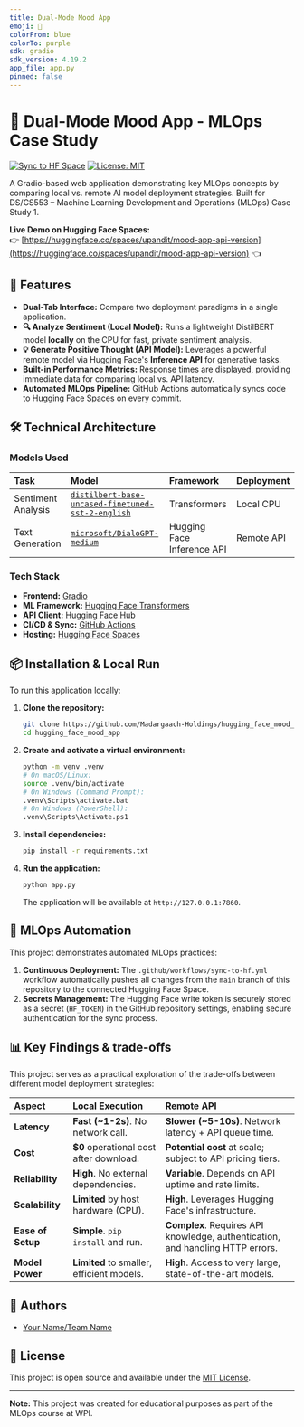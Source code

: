 ```yaml
---
title: Dual-Mode Mood App
emoji: 🌟
colorFrom: blue
colorTo: purple
sdk: gradio
sdk_version: 4.19.2
app_file: app.py
pinned: false
---
```


# 🌟 Dual-Mode Mood App - MLOps Case Study

[![Sync to HF Space](https://github.com/Madargaach-Holdings/hugging_face_mood_app/actions/workflows/sync-to-hf.yml/badge.svg)](https://github.com/Madargaach-Holdings/hugging_face_mood_app/actions/workflows/sync-to-hf.yml)
[![License: MIT](https://img.shields.io/badge/License-MIT-yellow.svg)](https://opensource.org/licenses/MIT)

A Gradio-based web application demonstrating key MLOps concepts by comparing local vs. remote AI model deployment strategies. Built for DS/CS553 – Machine Learning Development and Operations (MLOps) Case Study 1.

**Live Demo on Hugging Face Spaces:**  
👉 [https://huggingface.co/spaces/upandit/mood-app-api-version](https://huggingface.co/spaces/upandit/mood-app-api-version) 👈

## 🚀 Features

- **Dual-Tab Interface:** Compare two deployment paradigms in a single application.
- **🔍 Analyze Sentiment (Local Model):** Runs a lightweight DistilBERT model **locally** on the CPU for fast, private sentiment analysis.
- **💡 Generate Positive Thought (API Model):** Leverages a powerful remote model via Hugging Face's **Inference API** for generative tasks.
- **Built-in Performance Metrics:** Response times are displayed, providing immediate data for comparing local vs. API latency.
- **Automated MLOps Pipeline:** GitHub Actions automatically syncs code to Hugging Face Spaces on every commit.

## 🛠️ Technical Architecture

### Models Used
| Task | Model | Framework | Deployment |
| :--- | :--- | :--- | :--- |
| Sentiment Analysis | [`distilbert-base-uncased-finetuned-sst-2-english`](https://huggingface.co/distilbert-base-uncased-finetuned-sst-2-english) | Transformers | Local CPU |
| Text Generation | [`microsoft/DialoGPT-medium`](https://huggingface.co/microsoft/DialoGPT-medium) | Hugging Face Inference API | Remote API |

### Tech Stack
- **Frontend:** [Gradio](https://www.gradio.app/)
- **ML Framework:** [Hugging Face Transformers](https://huggingface.co/docs/transformers)
- **API Client:** [Hugging Face Hub](https://huggingface.co/docs/huggingface_hub)
- **CI/CD & Sync:** [GitHub Actions](https://github.com/features/actions)
- **Hosting:** [Hugging Face Spaces](https://huggingface.co/spaces)

## 📦 Installation & Local Run

To run this application locally:

1.  **Clone the repository:**
    ```bash
    git clone https://github.com/Madargaach-Holdings/hugging_face_mood_app
    cd hugging_face_mood_app
    ```

2.  **Create and activate a virtual environment:**
    ```bash
    python -m venv .venv
    # On macOS/Linux:
    source .venv/bin/activate
    # On Windows (Command Prompt):
    .venv\Scripts\activate.bat
    # On Windows (PowerShell):
    .venv\Scripts\Activate.ps1
    ```

3.  **Install dependencies:**
    ```bash
    pip install -r requirements.txt
    ```

4.  **Run the application:**
    ```bash
    python app.py
    ```
    The application will be available at `http://127.0.0.1:7860`.

## 🤖 MLOps Automation

This project demonstrates automated MLOps practices:

1.  **Continuous Deployment:** The `.github/workflows/sync-to-hf.yml` workflow automatically pushes all changes from the `main` branch of this repository to the connected Hugging Face Space.
2.  **Secrets Management:** The Hugging Face write token is securely stored as a secret (`HF_TOKEN`) in the GitHub repository settings, enabling secure authentication for the sync process.

## 📊 Key Findings & trade-offs

This project serves as a practical exploration of the trade-offs between different model deployment strategies:

| Aspect | Local Execution | Remote API |
| :--- | :--- | :--- |
| **Latency** | **Fast (~1-2s)**. No network call. | **Slower (~5-10s)**. Network latency + API queue time. |
| **Cost** | **$0** operational cost after download. | **Potential cost** at scale; subject to API pricing tiers. |
| **Reliability** | **High**. No external dependencies. | **Variable**. Depends on API uptime and rate limits. |
| **Scalability** | **Limited** by host hardware (CPU). | **High**. Leverages Hugging Face's infrastructure. |
| **Ease of Setup** | **Simple**. `pip install` and run. | **Complex**. Requires API knowledge, authentication, and handling HTTP errors. |
| **Model Power** | **Limited** to smaller, efficient models. | **High**. Access to very large, state-of-the-art models. |

## 👥 Authors

- [Your Name/Team Name](https://github.com/your-profile)

## 📝 License

This project is open source and available under the [MIT License](LICENSE).

---

**Note:** This project was created for educational purposes as part of the MLOps course at WPI.